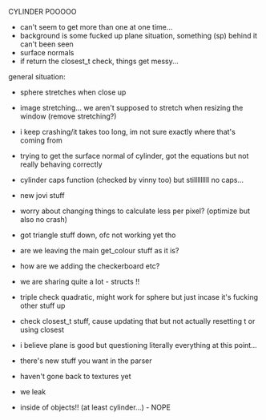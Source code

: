 
CYLINDER POOOOO

- can't seem to get more than one at one time...
- background is some fucked up plane situation, something (sp) behind it can't been seen
- surface normals
- if return the closest_t check, things get messy...


general situation:

- sphere stretches when close up

- image stretching... we aren't supposed to stretch when resizing the window (remove stretching?)

- i keep crashing/it takes too long, im not sure exactly where that's coming from

- trying to get the surface normal of cylinder, got the equations but not really behaving correctly

- cylinder caps function (checked by vinny too) but stilllllllll no caps...

- new jovi stuff

- worry about changing things to calculate less per pixel? (optimize but also no crash)

- got triangle stuff down, ofc not working yet tho

- are we leaving the main get_colour stuff as it is?

- how are we adding the checkerboard etc?

- we are sharing quite a lot - structs !!

- triple check quadratic, might work for sphere but just incase it's fucking other stuff up

- check closest_t stuff, cause updating that but not actually resetting t or using closest

- i believe plane is good but questioning literally everything at this point...

- there's new stuff you want in the parser

- haven't gone back to textures yet

- we leak 

- inside of objects!! (at least cylinder...) - NOPE


